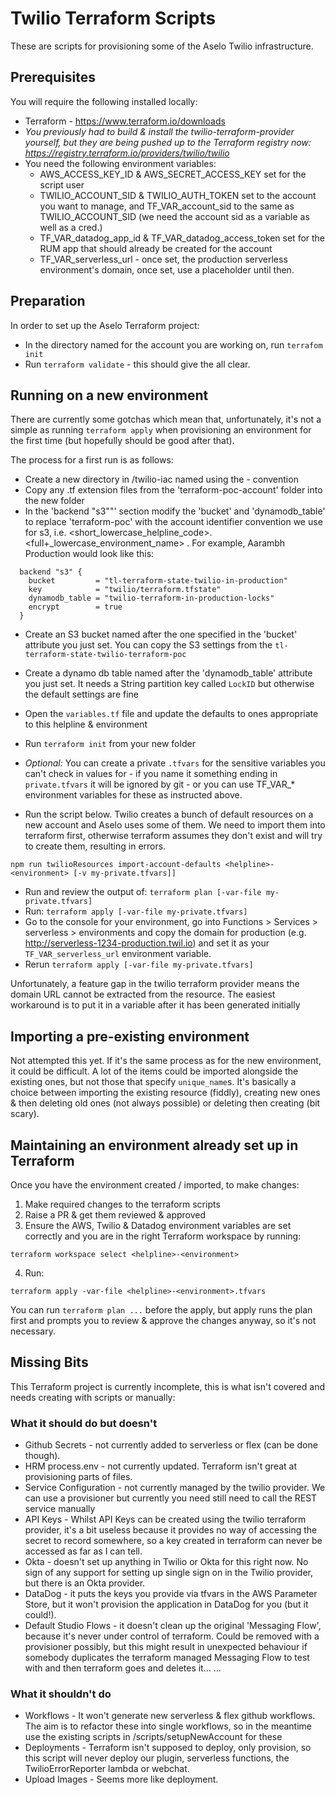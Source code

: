 # Twilio Terraform Scripts

These are scripts for provisioning some of the Aselo Twilio infrastructure.

## Prerequisites

You will require the following installed locally:

* Terraform - https://www.terraform.io/downloads
* _You previously had to build & install the twilio-terraform-provider yourself, but they are being pushed up to the Terraform registry now: https://registry.terraform.io/providers/twilio/twilio_
* You need the following environment variables: 
  - AWS_ACCESS_KEY_ID & AWS_SECRET_ACCESS_KEY set for the script user
  - TWILIO_ACCOUNT_SID & TWILIO_AUTH_TOKEN set to the account you want to manage, and TF_VAR_account_sid to the same as TWILIO_ACCOUNT_SID (we need the account sid as a variable as well as a cred.)
  - TF_VAR_datadog_app_id & TF_VAR_datadog_access_token set for the RUM app that should already be created for the account
  - TF_VAR_serverless_url - once set, the production serverless environment's domain, once set, use a placeholder until then.

## Preparation

In order to set up the Aselo Terraform project:

* In the directory named for the account you are working on, run `terrafom init`
* Run `terraform validate` - this should give the all clear.

## Running on a new environment

There are currently some gotchas which mean that, unfortunately, it's not a simple as running `terraform apply` when provisioning an environment for the first time (but hopefully should be good after that).

The process for a first run is as follows:

* Create a new directory in /twilio-iac named using the <helpline>-<environment> convention
* Copy any .tf extension files from the 'terraform-poc-account' folder into the new folder
* In the 'backend "s3""' section modify the 'bucket' and 'dynamodb_table' to replace 'terraform-poc' with the account identifier convention we use for s3, i.e. <short_lowercase_helpline_code>.<full+_lowercase_environment_name> . For example, Aarambh Production would look like this:
```hcl
  backend "s3" {
    bucket         = "tl-terraform-state-twilio-in-production"
    key            = "twilio/terraform.tfstate"
    dynamodb_table = "twilio-terraform-in-production-locks"
    encrypt        = true
  }
```
* Create an S3 bucket named after the one specified in the 'bucket' attribute you just set. You can copy the S3 settings from the `tl-terraform-state-twilio-terraform-poc`
* Create a dynamo db table named after the 'dynamodb_table' attribute you just set. It needs a String partition key called `LockID` but otherwise the default settings are fine
* Open the `variables.tf` file and update the defaults to ones appropriate to this helpline & environment
* Run `terraform init` from your new folder
* _Optional:_ You can create a private `.tfvars` for the sensitive variables you can't check in values for - if you name it something ending in `private.tfvars` it will be ignored by git - or you can use TF_VAR_* environment variables for these as instructed above.

* Run the script below. Twilio creates a bunch of default resources on a new account and Aselo uses some of them. We need to import them into terraform first, otherwise terraform assumes they don't exist and will try to create them, resulting in errors.
```
npm run twilioResources import-account-defaults <helpline>-<environment> [-v my-private.tfvars]]
```
* Run and review the output of:
```terraform plan [-var-file my-private.tfvars]```
* Run:
```terraform apply [-var-file my-private.tfvars]```
* Go to the console for your environment, go into Functions > Services > serverless > environments and copy the domain for production (e.g. http://serverless-1234-production.twil.io) and set it as your `TF_VAR_serverless_url` environment variable.
* Rerun
```terraform apply [-var-file my-private.tfvars]```

Unfortunately, a feature gap in the twilio terraform provider means the domain URL cannot be extracted from the resource. The easiest workaround is to put it in a variable after it has been generated initially

## Importing a pre-existing environment

Not attempted this yet. If it's the same process as for the new environment, it could be difficult. A lot of the items could be imported alongside the existing ones, but not those that specify `unique_name`s. It's basically a choice between importing the existing resource (fiddly), creating new ones & then deleting old ones (not always possible) or deleting then creating (bit scary).

## Maintaining an environment already set up in Terraform

Once you have the environment created / imported, to make changes:

1. Make required changes to the terraform scripts
2. Raise a PR & get them reviewed & approved
3. Ensure the AWS, Twilio & Datadog environment variables are set correctly and you are in the right Terraform workspace by running:
```shell
terraform workspace select <helpline>-<environment>
```
4. Run:
```shell
terraform apply -var-file <helpline>-<environment>.tfvars
```

You can run `terraform plan ...` before the apply, but apply runs the plan first and prompts you to review & approve the changes anyway, so it's not necessary.

## Missing Bits

This Terraform project is currently incomplete, this is what isn't covered and needs creating with scripts or manually:

### What it should do but doesn't

* Github Secrets - not currently added to serverless or flex (can be done though).
* HRM process.env - not currently updated. Terraform isn't great at provisioning parts of files.
* Service Configuration - not currently managed by the twilio provider. We can use a provisioner but currently you need still need to call the REST service manually
* API Keys - Whilst API Keys can be created using the twilio terraform provider, it's a bit useless because it provides no way of accessing the secret to record somewhere, so a key created in terraform can never be accessed as far as I can tell.
* Okta - doesn't set up anything in Twilio or Okta for this right now. No sign of any support for setting up single sign on in the Twilio provider, but there is an Okta provider.
* DataDog - it puts the keys you provide via tfvars in the AWS Parameter Store, but it won't provision the application in DataDog for you (but it could!).
* Default Studio Flows - it doesn't clean up the original 'Messaging Flow', because it's never under control of terraform. Could be removed with a provisioner possibly, but this might result in unexpected behaviour if somebody duplicates the terraform managed Messaging Flow to test with and then terraform goes and deletes it...
...

### What it shouldn't do

* Workflows - It won't generate new serverless & flex github workflows. The aim is to refactor these into single workflows, so in the meantime use the existing scripts in /scripts/setupNewAccount for these
* Deployments - Terraform isn't supposed to deploy, only provision, so this script will never deploy our plugin, serverless functions, the TwilioErrorReporter lambda or webchat.
* Upload Images - Seems more like deployment.
